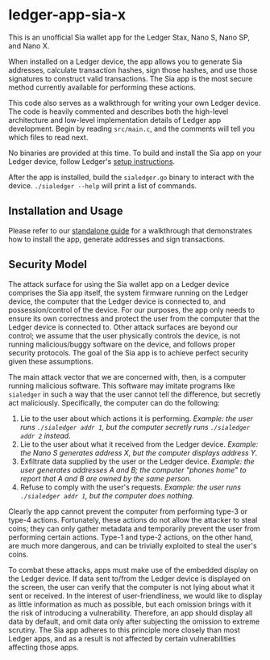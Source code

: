 # ledger-app-sia-x

This is an unofficial Sia wallet app for the Ledger Stax, Nano S, Nano SP, and Nano X.

When installed on a Ledger device, the app allows you to generate Sia addresses,
calculate transaction hashes, sign those hashes, and use those signatures to
construct valid transactions. The Sia app is the most secure method currently
available for performing these actions.

This code also serves as a walkthrough for writing your own Ledger device.
The code is heavily commented and describes both the high-level architecture
and low-level implementation details of Ledger app development. Begin by
reading `src/main.c`, and the comments will tell you which files to read next.

No binaries are provided at this time. To build and install the Sia app on
your Ledger device, follow Ledger's [setup instructions](https://speculos.ledger.com/user/docker.html).

After the app is installed, build the `sialedger.go` binary to interact with
the device. `./sialedger --help` will print a list of commands.

## Installation and Usage

Please refer to our [standalone guide](https://docs.sia.tech/sia-integrations/using-the-sia-ledger-nano-app-sia-central) for a walkthrough that demonstrates how
to install the app, generate addresses and sign transactions.

## Security Model

The attack surface for using the Sia wallet app on a Ledger device comprises
the Sia app itself, the system firmware running on the Ledger device, the computer
that the Ledger device is connected to, and possession/control of the device. For our
purposes, the app only needs to ensure its own correctness and protect the
user from the computer that the Ledger device is connected to. Other attack surfaces
are beyond our control; we assume that the user physically controls the
device, is not running malicious/buggy software on the device, and follows
proper security protocols. The goal of the Sia app is to achieve perfect
security given these assumptions.

The main attack vector that we are concerned with, then, is a computer running
malicious software. This software may imitate programs like `sialedger` in such
a way that the user cannot tell the difference, but secretly act maliciously.
Specifically, the computer can do the following:

1. Lie to the user about which actions it is performing. *Example: the user
   runs `./sialedger addr 1`, but the computer secretly runs `./sialedger addr 2`
   instead.*
2. Lie to the user about what it received from the Ledger device. *Example: the Nano
   S generates address X, but the computer displays address Y.*
3. Exfiltrate data supplied by the user or the Ledger device. *Example: the user
   generates addresses A and B; the computer "phones home" to report that A and
   B are owned by the same person.*
4. Refuse to comply with the user's requests. *Example: the user runs
   `./sialedger addr 1`, but the computer does nothing.*

Clearly the app cannot prevent the computer from performing type-3 or type-4
actions. Fortunately, these actions do not allow the attacker to steal coins;
they can only gather metadata and temporarily prevent the user from performing
certain actions. Type-1 and type-2 actions, on the other hand, are much more
dangerous, and can be trivially exploited to steal the user's coins.

To combat these attacks, apps must make use of the embedded display on the
Ledger device. If data sent to/from the Ledger device is displayed on the screen, the user
can verify that the computer is not lying about what it sent or received. In
the interest of user-friendliness, we would like to display as little
information as much as possible, but each omission brings with it the risk of
introducing a vulnerability. Therefore, an app should display all data by
default, and omit data only after subjecting the omission to extreme scrutiny.
The Sia app adheres to this principle more closely than most Ledger apps, and
as a result is not affected by certain vulnerabilities affecting those apps.
